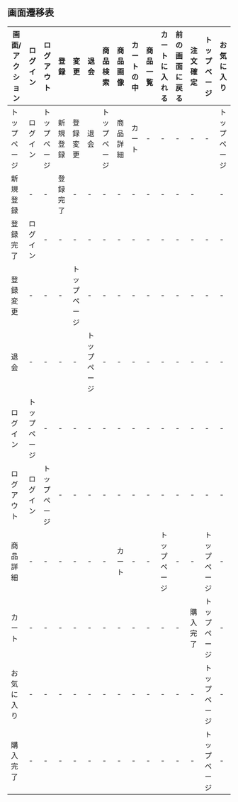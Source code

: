 ## 画面遷移表

|画面/アクション|ログイン|ログアウト|登録|変更|退会|商品検索|商品画像|カートの中|商品一覧|カートに入れる|前の画面に戻る|注文確定|トップページ|お気に入り|
|-------------|-------|---------|-----|---|---|--------|-------|---------|-------|-------------|-------------|---------|-----------|---------|
|トップページ|ログイン|トップページ|新規登録|登録変更|退会|トップページ|商品詳細|カート|-|-|-|-|-|トップページ|お気に入り|
|新規登録|-|-|登録完了|-|-|-|-|-|-|-|-|-||-|-|
|登録完了|ログイン|-|-|-|-|-|-|-|-|-|-|-|-|-|-|
|登録変更|-|-|-|トップページ|-|-|-|-|-|-|-|-|-|-|-|-|
|退会|-|-|-|-|トップページ|-|-|-|-|-|-|-|-|-|-|-|
|ログイン|トップページ|-|-|-|-|-|-|-|-|-|-|-|-|-|-|-|
|ログアウト|ログイン|トップページ|-|-|-|-|-|-|-|-|-|-|-|-|-|-|
|商品詳細|-|-|-|-|-|-|カート|-|-|トップページ|-|-|トップページ|-|
|カート|-|-|-|-|-|-|-|-|-|-|-|購入完了|トップページ|-|
|お気に入り|-|-|-|-|-|-|-|-|-|-|-|-|トップページ|-|
|購入完了|-|-|-|-|-|-|-|-|-|-|-|-|トップページ|-|
